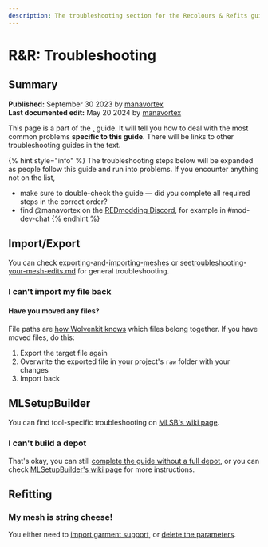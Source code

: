 ```yaml
---
description: The troubleshooting section for the Recolours & Refits guide
---
```


# R\&R: Troubleshooting

## Summary <a href="#summary" id="summary"></a>

**Published:** September 30 2023 by [manavortex](https://app.gitbook.com/u/NfZBoxGegfUqB33J9HXuCs6PVaC3 "mention")\
**Last documented edit:** May 20 2024 by [manavortex](https://app.gitbook.com/u/NfZBoxGegfUqB33J9HXuCs6PVaC3 "mention")

This page is a part of the [.](./ "mention") guide. It will tell you how to deal with the most common problems **specific to this guide**. There will be links to other troubleshooting guides in the text.

{% hint style="info" %}
The troubleshooting steps below will be expanded as people follow this guide and run into problems. If you encounter anything not on the list,&#x20;

* make sure to double-check the guide — did you complete all required steps in the correct order?
* find @manavortex on the [REDmodding Discord](https://discord.gg/redmodding), for example in #mod-dev-chat
{% endhint %}

## Import/Export

You can check [exporting-and-importing-meshes](../../../3d-modelling/exporting-and-importing-meshes/ "mention") or see[troubleshooting-your-mesh-edits.md](../../../3d-modelling/troubleshooting-your-mesh-edits.md "mention") for general troubleshooting.

### I can't import my file back

#### Have you moved any files?&#x20;

File paths are [how Wolvenkit knows](https://app.gitbook.com/s/-MP\_ozZVx2gRZUPXkd4r/wolvenkit-app/usage/import-export#file-structure) which files belong together. If you have moved files, do this:

1. Export the target file again&#x20;
2. Overwrite the exported file in your project's `raw` folder with your changes
3. Import back&#x20;

## MLSetupBuilder

You can find tool-specific troubleshooting on [MLSB's wiki page](../../../modding-tools/mlsetup-builder/#troubleshooting).

### I can't build a depot

That's okay, you can still [complete the guide without a full depot](./#netrunner-suit-preview), or you can check [MLSetupBuilder's wiki page](../../../modding-tools/mlsetup-builder/#extract-a-partial-depot) for more instructions.

## Refitting

### My mesh is string cheese!

You either need to [import garment support](r-and-r-refitting-step-by-step.md#step-7-importing-into-wolvenkit), or [delete the parameters](../../../3d-modelling/troubleshooting-your-mesh-edits.md#my-mesh-is-string-cheese-exploding-vertices-a-puddle-on-the-floor).

